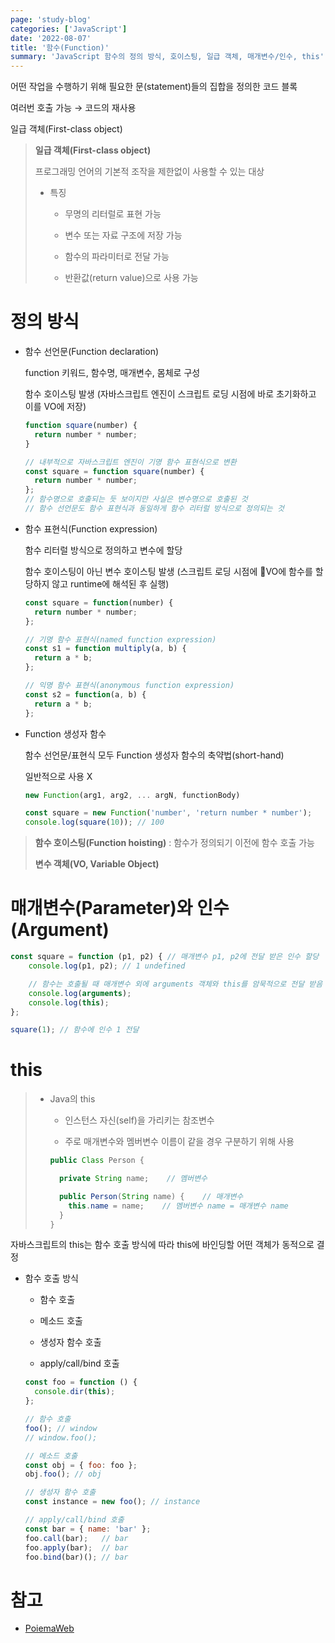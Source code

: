 ```yaml
---
page: 'study-blog'
categories: ['JavaScript']
date: '2022-08-07'
title: '함수(Function)'
summary: 'JavaScript 함수의 정의 방식, 호이스팅, 일급 객체, 매개변수/인수, this'
---
```


어떤 작업을 수행하기 위해 필요한 문(statement)들의 집합을 정의한 코드 블록

여러번 호출 가능 → 코드의 재사용

일급 객체(First-class object)

> **일급 객체(First-class object)**
> 
> 프로그래밍 언어의 기본적 조작을 제한없이 사용할 수 있는 대상
> 
> - 특징
>   
>   - 무명의 리터럴로 표현 가능
>   
>   - 변수 또는 자료 구조에 저장 가능
>   
>   - 함수의 파라미터로 전달 가능
>   
>   - 반환값(return value)으로 사용 가능

# 정의 방식

- 함수 선언문(Function declaration)
  
  function 키워드, 함수명, 매개변수, 몸체로 구성
  
  함수 호이스팅 발생 (자바스크립트 엔진이 스크립트 로딩 시점에 바로 초기화하고 이를 VO에 저장)
  
  ```js
  function square(number) {
    return number * number;
  }
  
  // 내부적으로 자바스크립트 엔진이 기명 함수 표현식으로 변환
  const square = function square(number) {
    return number * number;
  };
  // 함수명으로 호출되는 듯 보이지만 사실은 변수명으로 호출된 것
  // 함수 선언문도 함수 표현식과 동일하게 함수 리터럴 방식으로 정의되는 것
  ```

- 함수 표현식(Function expression)
  
  함수 리터럴 방식으로 정의하고 변수에 할당
  
  함수 호이스팅이 아닌 변수 호이스팅 발생 (스크립트 로딩 시점에 VO에 함수를 할당하지 않고 runtime에 해석된 후 실행)
  
  ```js
  const square = function(number) {
    return number * number;
  };
  
  // 기명 함수 표현식(named function expression)
  const s1 = function multiply(a, b) {
    return a * b;
  };
  
  // 익명 함수 표현식(anonymous function expression)
  const s2 = function(a, b) {
    return a * b;
  };
  ```

- Function 생성자 함수
  
  함수 선언문/표현식 모두 Function 생성자 함수의 축약법(short-hand)
  
  일반적으로 사용 X
  
  ```js
  new Function(arg1, arg2, ... argN, functionBody)
  ```
  
  ```js
  const square = new Function('number', 'return number * number');
  console.log(square(10)); // 100
  ```

> **함수 호이스팅(Function hoisting)** : 함수가 정의되기 이전에 함수 호출 가능
> 
> **변수 객체(VO, Variable Object)**

# 매개변수(Parameter)와 인수(Argument)

```js
const square = function (p1, p2) { // 매개변수 p1, p2에 전달 받은 인수 할당
    console.log(p1, p2); // 1 undefined

    // 함수는 호출될 때 매개변수 외에 arguments 객체와 this를 암묵적으로 전달 받음
    console.log(arguments);
    console.log(this);
};

square(1); // 함수에 인수 1 전달
```

# this

> - Java의 this
>   
>   - 인스턴스 자신(self)을 가리키는 참조변수
>   
>   - 주로 매개변수와 멤버변수 이름이 같을 경우 구분하기 위해 사용
>   
>   ```java
>   public Class Person {
>   
>     private String name;    // 멤버변수
>   
>     public Person(String name) {    // 매개변수
>       this.name = name;    // 멤버변수 name = 매개변수 name
>     }
>   }
>   ```

자바스크립트의 this는 함수 호출 방식에 따라 this에 바인딩할 어떤 객체가 동적으로 결정

- 함수 호출 방식
  
  - 함수 호출
  
  - 메소드 호출
  
  - 생성자 함수 호출
  
  - apply/call/bind 호출
  
  ```js
  const foo = function () {
    console.dir(this);
  };
  
  // 함수 호출
  foo(); // window
  // window.foo();
  
  // 메소드 호출
  const obj = { foo: foo };
  obj.foo(); // obj
  
  // 생성자 함수 호출
  const instance = new foo(); // instance
  
  // apply/call/bind 호출
  const bar = { name: 'bar' };
  foo.call(bar);   // bar
  foo.apply(bar);  // bar
  foo.bind(bar)(); // bar
  ```

# 참고

- [PoiemaWeb](https://poiemaweb.com/)
